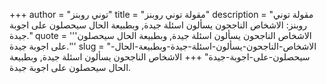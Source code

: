+++
author = "توني روبنز"
title = "مقولة توني روبنز"
description = "مقولة توني روبنز: الاشخاص الناجحون يسألون اسئلة جيدة, وبطبيعة الحال سيحصلون على اجوبة جيدة."
quote = '''الاشخاص الناجحون يسألون اسئلة جيدة, وبطبيعة الحال سيحصلون على اجوبة جيدة.'''
slug = "الاشخاص-الناجحون-يسألون-اسئلة-جيدة-وبطبيعة-الحال-سيحصلون-على-اجوبة-جيدة"
+++
الاشخاص الناجحون يسألون اسئلة جيدة, وبطبيعة الحال سيحصلون على اجوبة جيدة.
